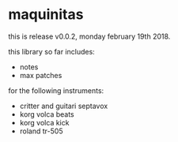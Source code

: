 # maquinitas

this is release v0.0.2, monday february 19th 2018.

this library so far includes:

* notes
* max patches

for the following instruments:

* critter and guitari septavox
* korg volca beats
* korg volca kick
* roland tr-505
